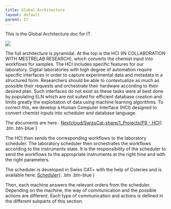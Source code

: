 ```yaml
---
title: Global Architecture
layout: default
parent: IT
---
```


This is the Global Architecture doc for IT.

![](..../assets/images/it_structure.png)


The full architecture is pyramidal.
At the top is the HCI (IN COLLABORATION WITH MESTRELAB RESEARCH), which converts the chemist input into workflows for samples.
The HCI includes specific features for our laboratory. Digital laboratories with high degree of automation require specific interfaces in order to capture experimental data and metadata in a structured form. Researchers should be able to contextualize as much as possible their requests and orchestrate their hardware according to their desired plan. Such interfaces do not exist as these tasks were at best done by populating ELN which are not suited for efficient database creation and limits greatly the exploitation of data using machine learning algorithms. To correct this, we develop a Human Computer Interface (HCI) designed to convert chemist inputs into scheduler and database language.

The documents are here : [Nextcloud/SwissCat-share/1_Projects/P9 - HCI](https://swisscatsrv1.epfl.ch/index.php/apps/files/files/101533?dir=/SwissCat-share/1_Projects/P9%20-%20HCI){: .btn .btn-blue }

The HCI then sends the corresponding workflows to the laboratory scheduler.
The laboratory scheduler then orchestrates the workflows according to the instruments state.
It is the responsibility of the scheduler to send the workflows to the appropriate instruments at the right time and with the right parameters.

The scheduler is developed in Swiss CAT+ with the help of Coteries and is available here: [Scheduler](https://github.com/swisscatplus/scheduler){: .btn .btn-blue }

Then, each machine answers the relevant orders from the scheduler. 
Depending on the machine, the way of communication and the possible actions are different. 
Each type of communication and actions is defined in the different subparts of this section.
